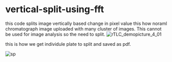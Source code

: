 # vertical-split-using-fft
this code splits  image vertically based  change in pixel value
this how noraml chromatograph image uploaded  with many cluster of images. This cannot be used for image analysis so the need to split.
![rTLC_demopicture_4_01](https://user-images.githubusercontent.com/39511298/133319826-cb699caa-4db6-4392-a7a4-38e71f848943.jpg)

 this is how we get individule plate  to split and saved as pdf.
 
 
 
 
![sp](https://user-images.githubusercontent.com/39511298/133319513-54dfbd19-896c-4f18-9a08-e9559d08f3b7.png)
